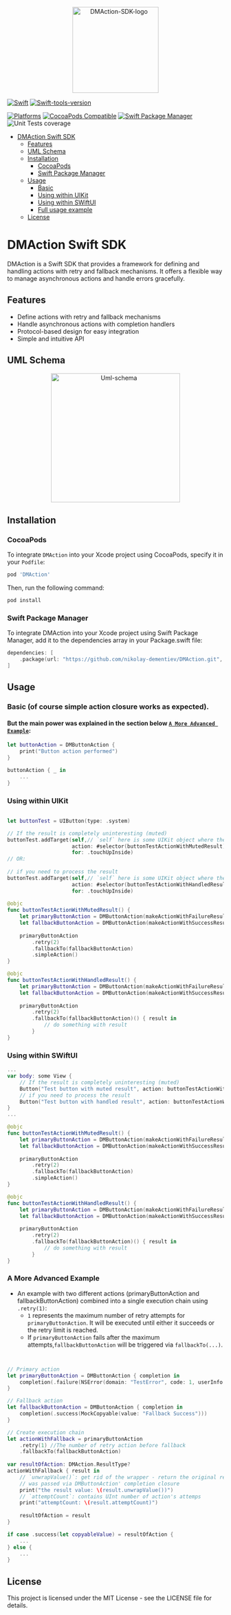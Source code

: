 <p align="center">
  <img src="https://github.com/nikolay-dementiev/DMAction/blob/main/Resources/DMAction-SDK-logo.png?raw=true" alt="DMAction-SDK-logo" height="200">
</p>

[![Swift](https://img.shields.io/badge/Swift-5\*-orange?style=flat-square)](https://img.shields.io/badge/Swift-5\*-blue?style=flat-square) [![Swift-tools-version](https://img.shields.io/badge/Swift--tools-6.0-darkorange?style=flat-square)](https://img.shields.io/badge/Swift--tools-6.0-darkorange?style=flat-square)

[![Platforms](https://img.shields.io/badge/Platforms-iOS-yellowgreen?style=flat-square)](https://img.shields.io/badge/Platforms-iOS-yellowgreen?style=flat-square)
[![CocoaPods Compatible](https://img.shields.io/cocoapods/v/DMAction.svg?style=flat-square)](https://img.shields.io/cocoapods/v/DMAction.svg)
[![Swift Package Manager](https://img.shields.io/badge/Swift_Package_Manager-compatible-orange?style=flat-square)](https://img.shields.io/badge/Swift_Package_Manager-compatible-orange?style=flat-square)
![Unit Tests coverage](https://img.shields.io/badge/Test_Coverage-99.4%25-darkgreen?style=flat-square)

- [DMAction Swift SDK](#dm-action-swift-sdk)
  - [Features](#features)
  - [UML Schema](#uml-schema)
  - [Installation](#installation)
    - [CocoaPods](#cocoaPods-installation)
    - [Swift Package Manager](#swift-package-manager-installation)
  - [Usage](#usage)
    - [Basic](#basic-usage)
    - [Using within UIKit](#using-within-ui_kit)
    - [Using within SWiftUI](#using-within-swift_ui)
    - [Full usage example](#full-usage-example)
  - [License](#license)

# DMAction Swift SDK

DMAction is a Swift SDK that provides a framework for defining and handling actions with retry and fallback mechanisms. It offers a flexible way to manage asynchronous actions and handle errors gracefully.

## Features

- Define actions with retry and fallback mechanisms
- Handle asynchronous actions with completion handlers
- Protocol-based design for easy integration
- Simple and intuitive API

## UML Schema

<p align="center">
  <img src="https://github.com/nikolay-dementiev/DMAction/blob/main/Resources/Uml-schema.svg?raw=true" alt="Uml-schema" height="300">
</p>

## Installation

### CocoaPods

To integrate `DMAction` into your Xcode project using CocoaPods, specify it in your `Podfile`:

```ruby
pod 'DMAction'
```

Then, run the following command:

```bash
pod install
```

### Swift Package Manager

To integrate DMAction into your Xcode project using Swift Package Manager, add it to the dependencies array in your Package.swift file:

```Swift
dependencies: [
    .package(url: "https://github.com/nikolay-dementiev/DMAction.git", from: "v1.0.3")
]
```
## Usage

### Basic (of course simple action closure works as expected). 
####   But the main power was explained in the section below [`A More Advanced Example`](#a-more-advanced-example):

```Swift
let buttonAction = DMButtonAction {
    print("Button action performed")
}

buttonAction { _ in
    ...
}
```

### Using within UIKit
```Swift

let buttonTest = UIButton(type: .system)

// If the result is completely uninteresting (muted)
buttonTest.addTarget(self,// `self` here is some UIKit object where the action's function exists
                     action: #selector(buttonTestActionWithMutedResult),
                     for: .touchUpInside)
// OR:
                     
// if you need to process the result
buttonTest.addTarget(self,// `self` here is some UIKit object where the action's function exists
                     action: #selector(buttonTestActionWithHandledResult),
                     for: .touchUpInside)
                     
@objc
func buttonTestActionWithMutedResult() {
    let primaryButtonAction = DMButtonAction(makeActionWithFailureResult)
    let fallbackButtonAction = DMButtonAction(makeActionWithSuccessResult)
    
    primaryButtonAction
        .retry(2)
        .fallbackTo(fallbackButtonAction)
        .simpleAction()
}

@objc
func buttonTestActionWithHandledResult() {
    let primaryButtonAction = DMButtonAction(makeActionWithFailureResult)
    let fallbackButtonAction = DMButtonAction(makeActionWithSuccessResult)
    
    primaryButtonAction
        .retry(2)
        .fallbackTo(fallbackButtonAction)() { result in
            // do something with result
        }
}
```

### Using within SWiftUI
```Swift
...
var body: some View {
    // If the result is completely uninteresting (muted)
    Button("Test button with muted result", action: buttonTestActionWithMutedResult)
    // if you need to process the result
    Button("Test button with handled result", action: buttonTestActionWithHandledResult)
}
...

@objc
func buttonTestActionWithMutedResult() {
    let primaryButtonAction = DMButtonAction(makeActionWithFailureResult)
    let fallbackButtonAction = DMButtonAction(makeActionWithSuccessResult)
    
    primaryButtonAction
        .retry(2)
        .fallbackTo(fallbackButtonAction)
        .simpleAction()
}

@objc
func buttonTestActionWithHandledResult() {
    let primaryButtonAction = DMButtonAction(makeActionWithFailureResult)
    let fallbackButtonAction = DMButtonAction(makeActionWithSuccessResult)
    
    primaryButtonAction
        .retry(2)
        .fallbackTo(fallbackButtonAction)() { result in
            // do something with result
        }
}
```


### A More Advanced Example

- An example with two different actions (primaryButtonAction and fallbackButtonAction) combined 
into a single execution chain using `.retry(1)`:
    - `1` represents the maximum number of retry attempts for `primaryButtonAction`. It will be executed until either it succeeds or the retry limit is reached.
    - If `primaryButtonAction` fails after the maximum attempts,`fallbackButtonAction` will be triggered via `fallbackTo(...)`.
```Swift


// Primary action
let primaryButtonAction = DMButtonAction { completion in
    completion(.failure(NSError(domain: "TestError", code: 1, userInfo: nil)))
}

// Fallback action
let fallbackButtonAction = DMButtonAction { completion in
    completion(.success(MockCopyable(value: "Fallback Success")))
}

// Create execution chain
let actionWithFallback = primaryButtonAction
    .retry(1) //The number of retry action before fallback
    .fallbackTo(fallbackButtonAction)
    
var resultOfAction: DMAction.ResultType?
actionWithFallback { result in
    // `unwrapValue()`: get rid of the wrapper - return the original result value that 
    // was passed via DMButtonAction' completion closure
    print("the result value: \(result.unwrapValue())")
    // `attemptCount`: contains UInt number of action's attemps
    print("attemptCount: \(result.attemptCount)")
    
    resultOfAction = result
}

if case .success(let copyableValue) = resultOfAction {
    ...
} else {
    ...
}
```

## License
This project is licensed under the MIT License - see the LICENSE file for details.
